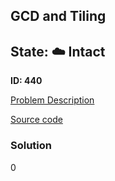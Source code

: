 ## GCD and Tiling

## State: :cloud: **Intact**

**ID: 440**

[Problem Description](https://projecteuler.net/problem=440)

[Source code](main.cpp)

### Solution
0